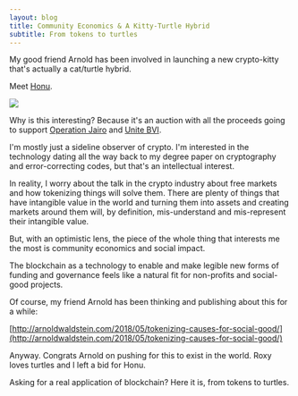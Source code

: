 ```yaml
---
layout: blog
title: Community Economics & A Kitty-Turtle Hybrid
subtitle: From tokens to turtles
---
```


My good friend Arnold has been involved in launching a new crypto-kitty that's actually a cat/turtle hybrid.

Meet [Honu](https://www.honukitty.com/).

![](https://res.cloudinary.com/hrscywv4p/image/upload/c_limit,fl_lossy,h_9000,w_1200,f_auto,q_auto/v1/1144516/Exclusive_HonuKitty_h5oquj.png)

Why is this interesting? Because it's an auction with all the proceeds going to support [Operation Jairo](https://seashepherd.org/campaigns/jairo/) and [Unite BVI](https://www.unitebvi.com/saving-turtles-0).

I'm mostly just a sideline observer of crypto. I'm interested in the technology dating all the way back to my degree paper on cryptography and error-correcting codes, but that's an intellectual interest.

In reality, I worry about the talk in the crypto industry about free markets and how tokenizing things will solve them. There are plenty of things that have intangible value in the world and turning them into assets and creating markets around them will, by definition, mis-understand and mis-represent their intangible value.

But, with an optimistic lens, the piece of the whole thing that interests me the most is community economics and social impact.

The blockchain as a technology to enable and make legible new forms of funding and governance feels like a natural fit for non-profits and social-good projects.

Of course, my friend Arnold has been thinking and publishing about this for a while:

[http://arnoldwaldstein.com/2018/05/tokenizing-causes-for-social-good/](http://arnoldwaldstein.com/2018/05/tokenizing-causes-for-social-good/)

Anyway. Congrats Arnold on pushing for this to exist in the world. Roxy loves turtles and I left a bid for Honu.

Asking for a real application of blockchain? Here it is, from tokens to turtles.

